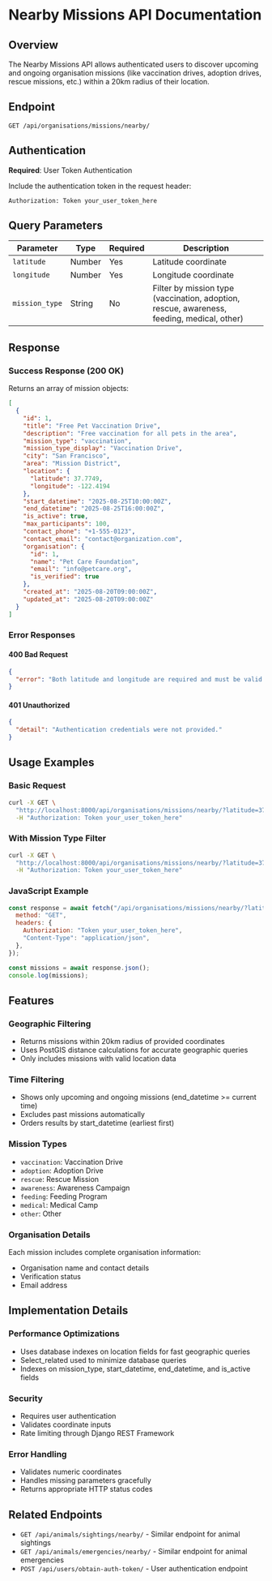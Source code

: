 # Nearby Missions API Documentation

## Overview

The Nearby Missions API allows authenticated users to discover upcoming and ongoing organisation missions (like vaccination drives, adoption drives, rescue missions, etc.) within a 20km radius of their location.

## Endpoint

```
GET /api/organisations/missions/nearby/
```

## Authentication

**Required**: User Token Authentication

Include the authentication token in the request header:

```
Authorization: Token your_user_token_here
```

## Query Parameters

| Parameter      | Type   | Required | Description                                                                                |
| -------------- | ------ | -------- | ------------------------------------------------------------------------------------------ |
| `latitude`     | Number | Yes      | Latitude coordinate                                                                        |
| `longitude`    | Number | Yes      | Longitude coordinate                                                                       |
| `mission_type` | String | No       | Filter by mission type (vaccination, adoption, rescue, awareness, feeding, medical, other) |

## Response

### Success Response (200 OK)

Returns an array of mission objects:

```json
[
  {
    "id": 1,
    "title": "Free Pet Vaccination Drive",
    "description": "Free vaccination for all pets in the area",
    "mission_type": "vaccination",
    "mission_type_display": "Vaccination Drive",
    "city": "San Francisco",
    "area": "Mission District",
    "location": {
      "latitude": 37.7749,
      "longitude": -122.4194
    },
    "start_datetime": "2025-08-25T10:00:00Z",
    "end_datetime": "2025-08-25T16:00:00Z",
    "is_active": true,
    "max_participants": 100,
    "contact_phone": "+1-555-0123",
    "contact_email": "contact@organization.com",
    "organisation": {
      "id": 1,
      "name": "Pet Care Foundation",
      "email": "info@petcare.org",
      "is_verified": true
    },
    "created_at": "2025-08-20T09:00:00Z",
    "updated_at": "2025-08-20T09:00:00Z"
  }
]
```

### Error Responses

#### 400 Bad Request

```json
{
  "error": "Both latitude and longitude are required and must be valid numbers"
}
```

#### 401 Unauthorized

```json
{
  "detail": "Authentication credentials were not provided."
}
```

## Usage Examples

### Basic Request

```bash
curl -X GET \
  "http://localhost:8000/api/organisations/missions/nearby/?latitude=37.7749&longitude=-122.4194" \
  -H "Authorization: Token your_user_token_here"
```

### With Mission Type Filter

```bash
curl -X GET \
  "http://localhost:8000/api/organisations/missions/nearby/?latitude=37.7749&longitude=-122.4194&mission_type=vaccination" \
  -H "Authorization: Token your_user_token_here"
```

### JavaScript Example

```javascript
const response = await fetch("/api/organisations/missions/nearby/?latitude=37.7749&longitude=-122.4194", {
  method: "GET",
  headers: {
    Authorization: "Token your_user_token_here",
    "Content-Type": "application/json",
  },
});

const missions = await response.json();
console.log(missions);
```

## Features

### Geographic Filtering

- Returns missions within 20km radius of provided coordinates
- Uses PostGIS distance calculations for accurate geographic queries
- Only includes missions with valid location data

### Time Filtering

- Shows only upcoming and ongoing missions (end_datetime >= current time)
- Excludes past missions automatically
- Orders results by start_datetime (earliest first)

### Mission Types

- `vaccination`: Vaccination Drive
- `adoption`: Adoption Drive
- `rescue`: Rescue Mission
- `awareness`: Awareness Campaign
- `feeding`: Feeding Program
- `medical`: Medical Camp
- `other`: Other

### Organisation Details

Each mission includes complete organisation information:

- Organisation name and contact details
- Verification status
- Email address

## Implementation Details

### Performance Optimizations

- Uses database indexes on location fields for fast geographic queries
- Select_related used to minimize database queries
- Indexes on mission_type, start_datetime, end_datetime, and is_active fields

### Security

- Requires user authentication
- Validates coordinate inputs
- Rate limiting through Django REST Framework

### Error Handling

- Validates numeric coordinates
- Handles missing parameters gracefully
- Returns appropriate HTTP status codes

## Related Endpoints

- `GET /api/animals/sightings/nearby/` - Similar endpoint for animal sightings
- `GET /api/animals/emergencies/nearby/` - Similar endpoint for animal emergencies
- `POST /api/users/obtain-auth-token/` - User authentication endpoint
